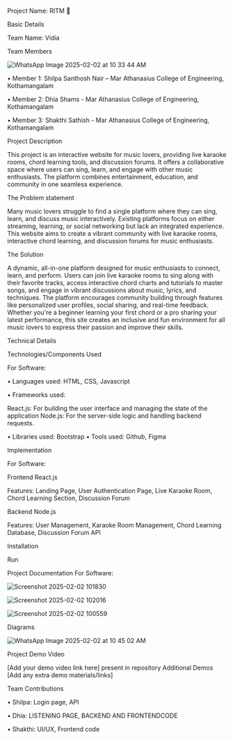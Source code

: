 Project Name: RITM 🎯

Basic Details

Team Name: Vidia

Team Members

![WhatsApp Image 2025-02-02 at 10 33 44 AM](https://github.com/user-attachments/assets/30f233cc-1a01-4c4a-8447-6c8aa7745cae)


•	Member 1: Shilpa Santhosh Nair – Mar Athanasius College of Engineering, Kothamangalam

•	Member 2: Dhia Shams - Mar Athanasius College of Engineering, Kothamangalam

•	Member 3: Shakthi Sathish - Mar Athanasius College of Engineering, Kothamangalam

Project Description

This project is an interactive website for music lovers, providing live karaoke rooms, chord learning tools, and discussion forums. It offers a collaborative space where users can sing, learn, and engage with other music enthusiasts. The platform combines entertainment, education, and community in one seamless experience.

The Problem statement

Many music lovers struggle to find a single platform where they can sing, learn, and discuss music interactively. Existing platforms focus on either streaming, learning, or social networking but lack an integrated experience. This website aims to create a vibrant community with live karaoke rooms, interactive chord learning, and discussion forums for music enthusiasts.

The Solution

A dynamic, all-in-one platform designed for music enthusiasts to connect, learn, and perform. Users can join live karaoke rooms to sing along with their favorite tracks, access interactive chord charts and tutorials to master songs, and engage in vibrant discussions about music, lyrics, and techniques. The platform encourages community building through features like personalized user profiles, social sharing, and real-time feedback. Whether you're a beginner learning your first chord or a pro sharing your latest performance, this site creates an inclusive and fun environment for all music lovers to express their passion and improve their skills.


Technical Details

Technologies/Components Used

For Software:

•	Languages used: HTML, CSS, Javascript

•	Frameworks used: 

React.js: For building the user interface and managing the state of the application Node.js: For the server-side logic and handling backend requests.

•	Libraries used: Bootstrap
•	Tools used: Github, Figma

Implementation

For Software:

Frontend
React.js

Features: Landing Page, User Authentication Page, Live Karaoke Room, Chord Learning Section, Discussion Forum

Backend
Node.js

Features: User Management, Karaoke Room Management, Chord Learning Database, Discussion Forum API

Installation

Run

Project Documentation
For Software:

![Screenshot 2025-02-02 101830](https://github.com/user-attachments/assets/2dc6de16-e5ee-4113-b916-5772a23d6561)

![Screenshot 2025-02-02 102016](https://github.com/user-attachments/assets/5d8e2386-9553-471c-89d2-835c0d465290)

![Screenshot 2025-02-02 100559](https://github.com/user-attachments/assets/6bf24000-f7d3-43c1-b38e-4209cf2d82ca)


Diagrams


![WhatsApp Image 2025-02-02 at 10 45 02 AM](https://github.com/user-attachments/assets/b71fdec9-83cf-456a-8b40-0dc2b20b3e6c)

Project Demo
Video

[Add your demo video link here] present in repository
Additional Demos
[Add any extra demo materials/links]

Team Contributions

•	Shilpa: Login page, API

•	Dhia: LISTENING PAGE, BACKEND AND FRONTENDCODE

•	Shakthi: UI/UX, Frontend code

